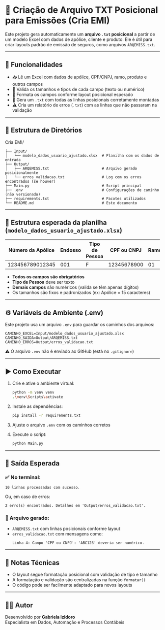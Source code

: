 
# 🧾 Criação de Arquivo TXT Posicional para Emissões (Cria EMI)

Este projeto gera automaticamente um **arquivo `.txt` posicional** a partir de um modelo Excel com dados de apólice, cliente e produto. Ele é útil para criar layouts padrão de emissão de seguros, como arquivos `ARQEMISS.txt`.

---

## 🚀 Funcionalidades

- 📥 Lê um Excel com dados de apólice, CPF/CNPJ, ramo, produto e outros campos
- 📏 Valida os tamanhos e tipos de cada campo (texto ou numérico)
- 🧠 Formata os campos conforme layout posicional esperado
- 🧾 Gera um `.txt` com todas as linhas posicionais corretamente montadas
- ⚠️ Cria um relatório de erros (`.txt`) com as linhas que não passaram na validação

---

## 📁 Estrutura de Diretórios

Cria EMI/

```
├── Input/
│   └── modelo_dados_usuario_ajustado.xlsx  # Planilha com os dados de entrada
├── Output/
│   ├── ARQEMISS.txt                        # Arquivo gerado posicionalmente
│   └── erros_validacao.txt                 # Log com os erros encontrados (se houver)
├── Main.py                                 # Script principal
├── .env                                    # Configurações de caminho (não versionado)
├── requirements.txt                        # Pacotes utilizados
└── README.md                               # Este documento
```

---

## 📑 Estrutura esperada da planilha (`modelo_dados_usuario_ajustado.xlsx`)

| Número da Apólice | Endosso | Tipo de Pessoa | CPF ou CNPJ | Ramo | Produto |
|-------------------|---------|----------------|-------------|------|---------|
| 123456789012345   | 001     | F              | 12345678900 | 01   | 0099    |

- **Todos os campos são obrigatórios**
- **Tipo de Pessoa** deve ser texto
- **Demais campos** são numéricos (valida se têm apenas dígitos)
- Os tamanhos são fixos e padronizados (ex: Apólice = 15 caracteres)

---

## ⚙️ Variáveis de Ambiente (.env)

Este projeto usa um arquivo `.env` para guardar os caminhos dos arquivos:

```
CAMINHO_EXCEL=Input/modelo_dados_usuario_ajustado.xlsx
CAMINHO_SAIDA=Output/ARQEMISS.txt
CAMINHO_ERROS=Output/erros_validacao.txt
```

⚠️ O arquivo `.env` não é enviado ao GitHub (está no `.gitignore`)

---

## ▶️ Como Executar

1. Crie e ative o ambiente virtual:
   ```bash
   python -m venv venv
   .\venv\Scripts\activate
   ```

2. Instale as dependências:
   ```bash
   pip install -r requirements.txt
   ```

3. Ajuste o arquivo `.env` com os caminhos corretos

4. Execute o script:
   ```bash
   python Main.py
   ```

---

## 📌 Saída Esperada

### ✅ No terminal:
```
10 linhas processadas com sucesso.
```
Ou, em caso de erros:
```
2 erro(s) encontrados. Detalhes em 'Output/erros_validacao.txt'.
```

### 📄 Arquivo gerado:
- `ARQEMISS.txt` com linhas posicionais conforme layout
- `erros_validacao.txt` com mensagens como:
  ```
  Linha 4: Campo 'CPF ou CNPJ': 'ABC123' deveria ser numérico.
  ```

---

## 🧠 Notas Técnicas

- O layout segue formatação posicional com validação de tipo e tamanho
- A formatação e validação são centralizadas na função `formatar()`
- O código pode ser facilmente adaptado para novos layouts

---

## 👩‍💻 Autor

Desenvolvido por **Gabriela Izidoro**  
Especialista em Dados, Automação e Processos Contábeis

